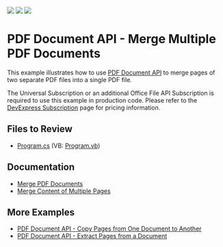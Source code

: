 <!-- default badges list -->
![](https://img.shields.io/endpoint?url=https://codecentral.devexpress.com/api/v1/VersionRange/128595598/17.1.3%2B)
[![](https://img.shields.io/badge/Open_in_DevExpress_Support_Center-FF7200?style=flat-square&logo=DevExpress&logoColor=white)](https://supportcenter.devexpress.com/ticket/details/T114298)
[![](https://img.shields.io/badge/📖_How_to_use_DevExpress_Examples-e9f6fc?style=flat-square)](https://docs.devexpress.com/GeneralInformation/403183)
<!-- default badges end -->

# PDF Document API - Merge Multiple PDF Documents

This example illustrates how to use [PDF Document API](https://docs.devexpress.com/OfficeFileAPI/16491/pdf-document-api) to merge pages of two separate PDF files into a single PDF file.

The Universal Subscription or an additional Office File API Subscription is required to use this example in production code. Please refer to the [DevExpress Subscription](https://www.devexpress.com/Subscriptions/) page for pricing information.

## Files to Review

* [Program.cs](./CS/PdfMergeExample/Program.cs) (VB: [Program.vb](./VB/PdfMergeExample/Program.vb))

## Documentation

* [Merge PDF Documents](https://docs.devexpress.com/OfficeFileAPI/119760/pdf-document-api/document-manipulation/merging-documents)
* [Merge Content of Multiple Pages](https://docs.devexpress.com/OfficeFileAPI/119009/pdf-document-api/pdf-graphics#draw-page-content)

## More Examples

* [PDF Document API - Copy Pages from One Document to Another](https://github.com/DevExpress-Examples/pdf-document-api-copy-pages)
* [PDF Document API - Extract Pages from a Document](https://github.com/DevExpress-Examples/pdf-document-api-extract-pages-from-document)

